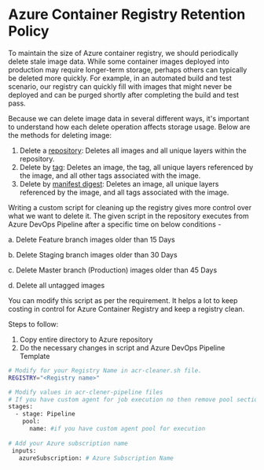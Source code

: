 # Azure Container Registry Retention Policy

To maintain the size of Azure container registry, we should periodically delete stale image data. While some container images deployed into production may require longer-term storage, perhaps others can typically be deleted more quickly. For example, in an automated build and test scenario, our registry can quickly fill with images that might never be deployed and can be purged shortly after completing the build and test pass.

Because we can delete image data in several different ways, it's important to understand how each delete operation affects storage usage. Below are the methods for deleting image:

1. Delete a [repository](https://docs.microsoft.com/en-us/azure/container-registry/container-registry-delete#delete-repository): Deletes all images and all unique layers within the repository.
2. Delete by [tag](https://docs.microsoft.com/en-us/azure/container-registry/container-registry-delete#delete-by-tag): Deletes an image, the tag, all unique layers referenced by the image, and all other tags associated with the image.
3. Delete by [manifest digest](https://docs.microsoft.com/en-us/azure/container-registry/container-registry-delete#delete-by-manifest-digest): Deletes an image, all unique layers referenced by the image, and all tags associated with the image.

Writing a custom script for cleaning up the registry gives more control over what we want to delete it.
The given script in the repository executes from Azure DevOps Pipeline after a specific time on below conditions -

a. Delete Feature branch images older than 15 Days

b. Delete Staging branch images older than 30 Days

c. Delete Master branch (Production) images older than 45 Days

d. Delete all untagged images 

You can modify this script as per the requirement. It helps a lot to keep costing in control for Azure Container Registry and keep a registry clean.

Steps to follow: 

1) Copy entire directory to Azure repository
2) Do the necessary changes in script and Azure DevOps Pipeline Template
```bash
# Modify for your Registry Name in acr-cleaner.sh file.
REGISTRY="<Registry name>"
```
```bash
# Modify values in acr-clener-pipeline files
# If you have custom agent for job execution no then remove pool section
stages:
  - stage: Pipeline
    pool:
      name: #if you have custom agent pool for execution
      
# Add your Azure subscription name      
 inputs:
   azureSubscription: # Azure Subscription Name  
```